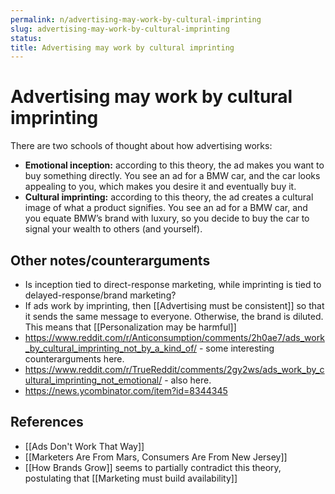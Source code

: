 ```yaml
---
permalink: n/advertising-may-work-by-cultural-imprinting
slug: advertising-may-work-by-cultural-imprinting
status: 
title: Advertising may work by cultural imprinting
---
```

# Advertising may work by cultural imprinting

There are two schools of thought about how advertising works:

- **Emotional inception:** according to this theory, the ad makes you want to buy something directly. You see an ad for a BMW car, and the car looks appealing to you, which makes you desire it and eventually buy it.
- **Cultural imprinting:** according to this theory, the ad creates a cultural image of what a product signifies. You see an ad for a BMW car, and you equate BMW’s brand with luxury, so you decide to buy the car to signal your wealth to others (and yourself).

## Other notes/counterarguments

- Is inception tied to direct-response marketing, while imprinting is tied to delayed-response/brand marketing?
- If ads work by imprinting, then [[Advertising must be consistent]] so that it sends the same message to everyone. Otherwise, the brand is diluted. This means that [[Personalization may be harmful]]
- https://www.reddit.com/r/Anticonsumption/comments/2h0ae7/ads_work_by_cultural_imprinting_not_by_a_kind_of/ - some interesting counterarguments here.
- https://www.reddit.com/r/TrueReddit/comments/2gy2ws/ads_work_by_cultural_imprinting_not_emotional/ - also here.
- https://news.ycombinator.com/item?id=8344345

## References

- [[Ads Don't Work That Way]]
- [[Marketers Are From Mars, Consumers Are From New Jersey]]
- [[How Brands Grow]] seems to partially contradict this theory, postulating that [[Marketing must build availability]]
